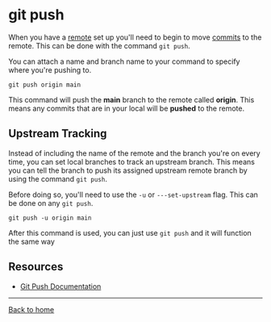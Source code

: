 # git push

When you have a [remote](./Remote.md) set up you'll need to begin to move [commits](./Commit.md) to the remote. This can be done with the command `git push`.

You can attach a name and branch name to your command to specify where you're pushing to.

```
git push origin main
```

This command will push the **main** branch to the remote called **origin**. This means any commits that are in your local will be **pushed** to the remote.

## Upstream Tracking

Instead of including the name of the remote and the branch you're on every time, you can set local branches to track an upstream branch. This means you can tell the branch to push its assigned upstream remote branch by using the command `git push`.

Before doing so, you'll need to use the `-u` or `---set-upstream` flag. This can be done on any `git push`.

```
git push -u origin main
```

After this command is used, you can just use `git push` and it will function the same way

## Resources

- [Git Push Documentation](https://git-scm.com/docs/git-push)

---

[Back to home](../README.md)